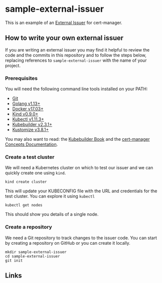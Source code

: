 # sample-external-issuer

This is an example of an [External Issuer] for cert-manager.

## How to write your own external issuer

If you are writing an external issuer you may find it helpful to review the code and the commits in this repository
and to follow the steps below,
replacing references to `sample-external-issuer` with the name of your project.

### Prerequisites

You will need the following command line tools installed on your PATH:

* [Git](https://git-scm.com/)
* [Golang v1.13+](https://golang.org/)
* [Docker v17.03+](https://docs.docker.com/install/)
* [Kind v0.9.0+](https://kind.sigs.k8s.io/docs/user/quick-start/)
* [Kubectl v1.11.3+](https://kubernetes.io/docs/tasks/tools/install-kubectl/)
* [Kubebuilder v2.3.1+](https://book.kubebuilder.io/quick-start.html#installation)
* [Kustomize v3.8.1+](https://kustomize.io/)

You may also want to read: the [Kubebuilder Book] and the [cert-manager Concepts Documentation].

### Create a test cluster

We will need a Kubernetes cluster on which to test our issuer and we can quickly create one using `kind`.

```
kind create cluster
```

This will update your KUBECONFIG file with the URL and credentials for the test cluster.
You can explore it using `kubectl`

```
kubectl get nodes
```

This should show you details of a single node.

### Create a repository

We need a Git repository to track changes to the issuer code.
You can start by creating a repository on GitHub or you can create it locally.

```
mkdir sample-external-issuer
cd sample-external-issuer
git init
```

## Links

[External Issuer]: https://cert-manager.io/docs/contributing/external-issuers
[cert-manager Concepts Documentation]: https://cert-manager.io/docs/concepts
[Kubebuilder Book]: https://book.kubebuilder.io
